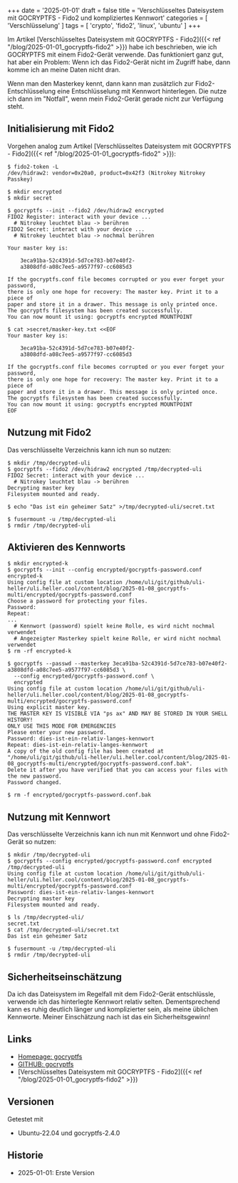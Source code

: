 +++
date = '2025-01-01'
draft = false
title = 'Verschlüsseltes Dateisystem mit GOCRYPTFS - Fido2 und kompliziertes Kennwort'
categories = [ 'Verschlüsselung' ]
tags = [ 'crypto', 'fido2', 'linux', 'ubuntu' ]
+++

<!--Verschlüsseltes Dateisystem mit GOCRYPTFS - Fido2 und kompliziertes Kennwort-->
<!--============================================================================-->

Im Artikel [Verschlüsseltes Dateisystem mit GOCRYPTFS - Fido2]({{< ref  "/blog/2025-01-01_gocryptfs-fido2" >}})
habe ich beschrieben, wie ich
GOCRYPTFS mit einem
Fido2-Gerät verwende. Das funktioniert ganz gut, hat aber ein Problem:
Wenn ich das Fido2-Gerät nicht im Zugriff habe, dann komme ich
an meine Daten nicht dran.

Wenn man den Masterkey kennt, dann kann man zusätzlich zur Fido2-Entschlüsselung
eine Entschlüsselung mit Kennwort hinterlegen. Die nutze ich dann im "Notfall",
wenn mein Fido2-Gerät gerade nicht zur Verfügung steht.

<!--more-->

Initialisierung mit Fido2
-------------------------

Vorgehen analog zum Artikel [Verschlüsseltes Dateisystem mit GOCRYPTFS - Fido2]({{< ref  "/blog/2025-01-01_gocryptfs-fido2" >}}):

```
$ fido2-token -L 
/dev/hidraw2: vendor=0x20a0, product=0x42f3 (Nitrokey Nitrokey Passkey)

$ mkdir encrypted
$ mkdir secret

$ gocryptfs --init --fido2 /dev/hidraw2 encrypted
FIDO2 Register: interact with your device ...
  # Nitrokey leuchtet blau -> berühren
FIDO2 Secret: interact with your device ...
  # Nitrokey leuchtet blau -> nochmal berühren

Your master key is:

    3eca91ba-52c4391d-5d7ce783-b07e40f2-
    a3808dfd-a08c7ee5-a9577f97-cc6085d3

If the gocryptfs.conf file becomes corrupted or you ever forget your password,
there is only one hope for recovery: The master key. Print it to a piece of
paper and store it in a drawer. This message is only printed once.
The gocryptfs filesystem has been created successfully.
You can now mount it using: gocryptfs encrypted MOUNTPOINT

$ cat >secret/masker-key.txt <<EOF
Your master key is:

    3eca91ba-52c4391d-5d7ce783-b07e40f2-
    a3808dfd-a08c7ee5-a9577f97-cc6085d3

If the gocryptfs.conf file becomes corrupted or you ever forget your password,
there is only one hope for recovery: The master key. Print it to a piece of
paper and store it in a drawer. This message is only printed once.
The gocryptfs filesystem has been created successfully.
You can now mount it using: gocryptfs encrypted MOUNTPOINT
EOF
```

Nutzung mit Fido2
-----------------

Das verschlüsselte Verzeichnis kann ich nun so nutzen:

```
$ mkdir /tmp/decrypted-uli
$ gocryptfs --fido2 /dev/hidraw2 encrypted /tmp/decrypted-uli
FIDO2 Secret: interact with your device ...
  # Nitrokey leuchtet blau -> berühren
Decrypting master key
Filesystem mounted and ready.

$ echo "Das ist ein geheimer Satz" >/tmp/decrypted-uli/secret.txt

$ fusermount -u /tmp/decrypted-uli
$ rmdir /tmp/decrypted-uli
```

Aktivieren des Kennworts
------------------------

```
$ mkdir encrypted-k
$ gocryptfs --init --config encrypted/gocryptfs-password.conf encrypted-k
Using config file at custom location /home/uli/git/github/uli-heller/uli.heller.cool/content/blog/2025-01-08_gocryptfs-multi/encrypted/gocryptfs-password.conf
Choose a password for protecting your files.
Password: 
Repeat: 
...
  # Kennwort (password) spielt keine Rolle, es wird nicht nochmal verwendet
  # Angezeigter Masterkey spielt keine Rolle, er wird nicht nochmal verwendet
$ rm -rf encrypted-k

$ gocryptfs --passwd --masterkey 3eca91ba-52c4391d-5d7ce783-b07e40f2-a3808dfd-a08c7ee5-a9577f97-cc6085d3 \
  --config encrypted/gocryptfs-password.conf \
  encrypted
Using config file at custom location /home/uli/git/github/uli-heller/uli.heller.cool/content/blog/2025-01-08_gocryptfs-multi/encrypted/gocryptfs-password.conf
Using explicit master key.
THE MASTER KEY IS VISIBLE VIA "ps ax" AND MAY BE STORED IN YOUR SHELL HISTORY!
ONLY USE THIS MODE FOR EMERGENCIES
Please enter your new password.
Password: dies-ist-ein-relativ-langes-kennwort
Repeat: dies-ist-ein-relativ-langes-kennwort
A copy of the old config file has been created at "/home/uli/git/github/uli-heller/uli.heller.cool/content/blog/2025-01-08_gocryptfs-multi/encrypted/gocryptfs-password.conf.bak".
Delete it after you have verified that you can access your files with the new password.
Password changed.

$ rm -f encrypted/gocryptfs-password.conf.bak
```

Nutzung mit Kennwort
--------------------

Das verschlüsselte Verzeichnis kann ich nun mit Kennwort
und ohne Fido2-Gerät so nutzen:

```
$ mkdir /tmp/decrypted-uli
$ gocryptfs --config encrypted/gocryptfs-password.conf encrypted /tmp/decrypted-uli
Using config file at custom location /home/uli/git/github/uli-heller/uli.heller.cool/content/blog/2025-01-08_gocryptfs-multi/encrypted/gocryptfs-password.conf
Password: dies-ist-ein-relativ-langes-kennwort
Decrypting master key
Filesystem mounted and ready.

$ ls /tmp/decrypted-uli/
secret.txt
$ cat /tmp/decrypted-uli/secret.txt 
Das ist ein geheimer Satz

$ fusermount -u /tmp/decrypted-uli
$ rmdir /tmp/decrypted-uli
```

Sicherheitseinschätzung
-----------------------

Da ich das Dateisystem im Regelfall mit dem Fido2-Gerät entschlüssle,
verwende ich das hinterlegte Kennwort relativ selten. Dementsprechend
kann es ruhig deutlich länger und komplizierter sein, als meine
üblichen Kennworte. Meiner Einschätzung nach ist das ein Sicherheitsgewinn!

Links
-----

- [Homepage: gocryptfs](https://nuetzlich.net/gocryptfs/)
- [GITHUB: gocryptfs](https://github.com/rfjakob/gocryptfs)
- [Verschlüsseltes Dateisystem mit GOCRYPTFS - Fido2]({{< ref  "/blog/2025-01-01_gocryptfs-fido2" >}})

Versionen
---------

Getestet mit

- Ubuntu-22.04 und gocryptfs-2.4.0

Historie
--------

- 2025-01-01: Erste Version
